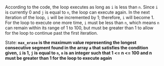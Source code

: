 According to the code, the loop executes as long as `i` is less than `n`. Since `i` is currently 0 and `j` is equal to `n`, the loop can execute again. In the next iteration of the loop, `i` will be incremented by 1; therefore, `i` will become 1. For the loop to execute one more time, `i` must be less than `n`, which means `n` can remain within its range of 1 to 100, but must be greater than 1 to allow for the loop to continue past the first iteration.

State: **`max_erase` is the maximum value representing the longest consecutive segment found in the array `a` that satisfies the condition given, `i` is 1, `j` is equal to `n`, `n` is an integer such that 1 <= n <= 100 and n must be greater than 1 for the loop to execute again**